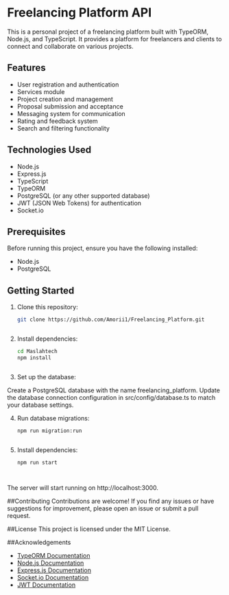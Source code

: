 # Freelancing Platform API

This is a personal project of a freelancing platform built with TypeORM, Node.js, and TypeScript. It provides a platform for freelancers and clients to connect and collaborate on various projects.

## Features

- User registration and authentication
- Services module
- Project creation and management
- Proposal submission and acceptance
- Messaging system for communication
- Rating and feedback system
- Search and filtering functionality

## Technologies Used

- Node.js
- Express.js
- TypeScript
- TypeORM
- PostgreSQL (or any other supported database)
- JWT (JSON Web Tokens) for authentication
- Socket.io

## Prerequisites

Before running this project, ensure you have the following installed:

- Node.js
- PostgreSQL

## Getting Started

1. Clone this repository:

   ```bash
   git clone https://github.com/Amorii1/Freelancing_Platform.git
   


2. Install dependencies:

   ```bash
   cd Maslahtech
   npm install
   


3. Set up the database:

Create a PostgreSQL database with the name freelancing_platform.
Update the database connection configuration in src/config/database.ts to match your database settings.

4. Run database migrations:

   ```bash
   npm run migration:run
   


5. Install dependencies:

   ```bash
   npm run start
   



The server will start running on http://localhost:3000.


##Contributing
Contributions are welcome! If you find any issues or have suggestions for improvement, please open an issue or submit a pull request.


##License
This project is licensed under the MIT License.

##Acknowledgements

- [TypeORM Documentation](https://typeorm.io/)
- [Node.js Documentation](https://nodejs.org/en/docs/)
- [Express.js Documentation](https://expressjs.com/)
- [Socket.io Documentation](https://socket.io/docs/)
- [JWT Documentation](https://jwt.io/introduction)

